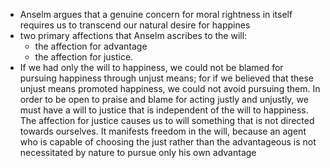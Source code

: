 - Anselm argues that a genuine concern for moral rightness in itself requires us to transcend our natural desire for happines
- two primary affections that Anselm ascribes to the will: 
    - the affection for advantage
    - the affection for justice. 
- If we had only the will to happiness, we could not be blamed for pursuing happiness through unjust means; for if we believed that these unjust means promoted happiness, we could not avoid pursuing them. In order to be open to praise and blame for acting justly and unjustly, we must have a will to justice that is independent of the will to happiness. The affection for justice causes us to will something that is not directed towards ourselves. It manifests freedom in the will, because an agent who is capable of choosing the just rather than the advantageous is not necessitated by nature to pursue only his own advantage
